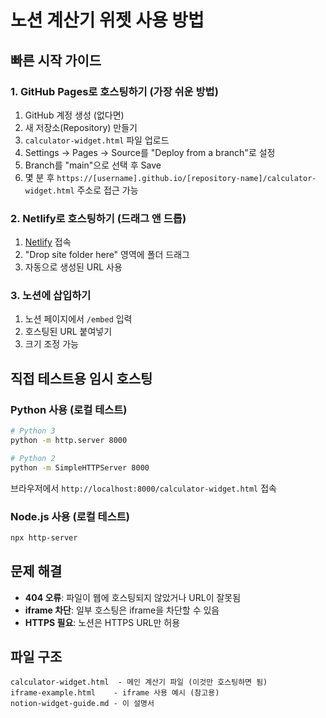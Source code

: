 # 노션 계산기 위젯 사용 방법

## 빠른 시작 가이드

### 1. GitHub Pages로 호스팅하기 (가장 쉬운 방법)

1. GitHub 계정 생성 (없다면)
2. 새 저장소(Repository) 만들기
3. `calculator-widget.html` 파일 업로드
4. Settings → Pages → Source를 "Deploy from a branch"로 설정
5. Branch를 "main"으로 선택 후 Save
6. 몇 분 후 `https://[username].github.io/[repository-name]/calculator-widget.html` 주소로 접근 가능

### 2. Netlify로 호스팅하기 (드래그 앤 드롭)

1. [Netlify](https://www.netlify.com/) 접속
2. "Drop site folder here" 영역에 폴더 드래그
3. 자동으로 생성된 URL 사용

### 3. 노션에 삽입하기

1. 노션 페이지에서 `/embed` 입력
2. 호스팅된 URL 붙여넣기
3. 크기 조정 가능

## 직접 테스트용 임시 호스팅

### Python 사용 (로컬 테스트)
```bash
# Python 3
python -m http.server 8000

# Python 2
python -m SimpleHTTPServer 8000
```
브라우저에서 `http://localhost:8000/calculator-widget.html` 접속

### Node.js 사용 (로컬 테스트)
```bash
npx http-server
```

## 문제 해결

- **404 오류**: 파일이 웹에 호스팅되지 않았거나 URL이 잘못됨
- **iframe 차단**: 일부 호스팅은 iframe을 차단할 수 있음
- **HTTPS 필요**: 노션은 HTTPS URL만 허용

## 파일 구조

```
calculator-widget.html  - 메인 계산기 파일 (이것만 호스팅하면 됨)
iframe-example.html    - iframe 사용 예시 (참고용)
notion-widget-guide.md - 이 설명서
```